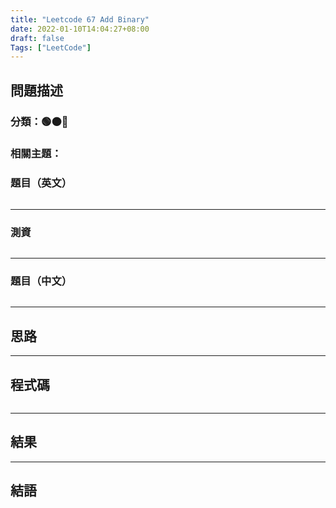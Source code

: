 ```yaml
---
title: "Leetcode 67 Add Binary"
date: 2022-01-10T14:04:27+08:00
draft: false
Tags: ["LeetCode"]
---
```



## 問題描述

### 分類：🟢🟠🔴

### 相關主題：

### 題目（英文）

```

```

---

### 測資

```

```

---

### 題目（中文）

```

```

---

## 思路


---

## 程式碼

```

```

---

## 結果

---

## 結語
